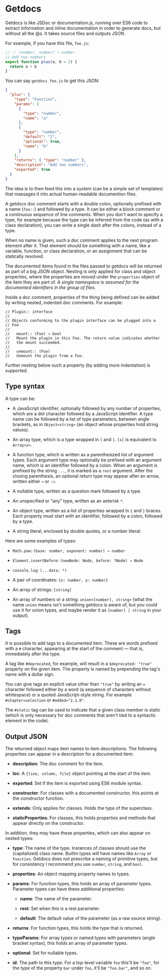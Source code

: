 # Getdocs

Getdocs is like JSDoc or documentation.js, running over ES6 code to
extract information and inline documentation in order to generate
docs, but without all the @s. It takes source files and outputs JSON.

For example, if you have this file, `foo.js`:

```javascript
// :: (number, number) → number
// Add two numbers
export function plus(a, b = 2) {
  return a + b
}
```

You can say `getdocs foo.js` to get this JSON:

```json
{
  "plus": {
    "type": "Function",
    "params": [
      {
        "type": "number",
        "name": "a"
      },
      {
        "type": "number",
        "default": "2",
        "optional": true,
        "name": "b"
      }
    ],
    "returns": { "type": "number" },
    "description": "Add two numbers",
    "exported": true
  }
}
```

The idea is to then feed this into a system (can be a simple set of
templates) that massages it into actual human-readable documention
files.

A getdocs doc comment starts with a double colon, optionally prefixed
with a name (`foo::`) and followed by a type. It can be either a block
comment or a continuous sequence of line comments. When you don't want
to specify a type, for example because the type can be inferred from
the code (as with a class declaration), you can write a single dash
after the colons, instead of a type.

When no name is given, such a doc comment applies to the next program
element after it. That element should be something with a name, like a
variable, function, or class declaration, or an assignment that can be
statically resolved.

The documented items found in the files passed to getdocs will be
returned as part of a big JSON object. Nesting is only applied for
class and object properties, where the properties are moved under the
`properties` object of the item they are part of. _A single namespace
is assumed for the documented identifiers in the group of files._

Inside a doc comment, properties of the thing being defined can be
added by writing nested, indented doc comments. For example:

```
// Plugin:: interface
//
// Objects conforming to the plugin interface can be plugged into a
// Foo
//
//   mount:: (Foo) → bool
//   Mount the plugin in this Foo. The return value indicates whether
//   the mount succeeded.
//
//   unmount:: (Foo)
//   Unmount the plugin from a Foo.
```

Further nesting below such a property (by adding more indentation) is
supported.

## Type syntax

A type can be:

 * A JavaScript identifier, optionally followed by any number of
   properties, which are a dot character followed by a JavaScript
   identifier. A type name can be followed by a list of type
   parameters, between angle brackets, as in `Object<string>` (an
   object whose properties hold string values).

 * An array type, which is a type wrapped in `[` and `]`. `[x]` is
   equivalent to `Array<x>`.

 * A function type, which is written as a parenthesized list of
   argument types. Each argument type may optionally be prefixed with
   an argument name, which is an identifier followed by a colon. When
   an argument is prefixed by the string `...`, it is marked as a
   `rest` argument. After the closing parenthesis, an optional return
   type may appear after an arrow, written either `→` or `->`.

 * A nullable type, written as a question mark followed by a type.

 * An unspecified or “any” type, written as an asterisk `*`.

 * An object type, written as a list of properties wrapped in `{` and
   `}` braces. Each property must start with an identifier, followed
   by a colon, followed by a type.

 * A string literal, enclosed by double quotes, or a number literal.

Here are some examples of types:

 * `Math.pow`: `(base: number, exponent: number) → number`

 * `Element.insertBefore`: `(newNode: Node, before: ?Node) → Node`

 * `console.log`: `(...data: *)`

 * A pair of coordinates: `{x: number, y: number}`

 * An array of strings: `[string]`

 * An array of numbers or a string: `union<[number], string>` (what
   the name `union` means isn't something getdocs is aware of, but
   you could use it for union types, and maybe render it as `[number]
   | string` in your output).

## Tags

It is possible to add tags to a documented item. These are words
prefixed with a `#` character, appearing at the start of the comment —
that is, immediately after the type.

A tag like `#deprecated`, for example, will result in a `$deprecated:
"true"` property on the given item. The property is named by
prepending the tag's name with a dollar sign.

You can give tags an explicit value other than `"true"` by writing an
`=` character followed either by a word (a sequence of characters
without whitespace) or a quoted JavaScript-style string. For example
`#chapter=selection` or `#added="2.1.0"`.

The `#static` tag can be used to indicate that a given class member is
static (which is only necessary for doc comments that aren't tied to a
syntactic element in the code).

## Output JSON

The returned object maps item names to item descriptions. The
following properties can appear in a description for a documented
item:

 * **description**: The doc comment for the item.

 * **loc**: A `{line, column, file}` object pointing at the start of the item.

 * **exported**: Set if the item is exported using ES6 module syntax.

 * **constructor**: For classes with a documented constructor, this
   points at the constructor function.

 * **extends**: Only applies for classes. Holds the type of the
   superclass.

 * **staticProperties**: For classes, this holds properties and
   methods that appear directly on the constructor.

In addition, they may have these properties, which can also appear on
nested types:

 * **type**: The name of the type. Instances of classes should use the
   (capitalized) class name. Builtin types will have names like
   `Array` or `Function`. Getdocs does not prescribe a naming of
   primitive types, but for consistency I recommend you use `number`,
   `string`, and `bool`.

 * **properties**: An object mapping property names to types.

 * **params**: For function types, this holds an array of parameter
   types. Parameter types can have these additional properties:

     * **name**: The name of the parameter.

     * **rest**: Set when this is a rest parameter.

     * **default**: The default value of the parameter (as a raw
       source string).

 * **returns**: For function types, this holds the type that is
   returned.

 * **typeParams**: For array types or named types with parameters
   (angle bracket syntax), this holds an array of parameter types.

 * **optional**: Set for nullable types.

 * **id**: The path to this type. For a top-level variable `foo`
   this'll be `"foo"`, for the type of the property `bar` under `foo`,
   it'll be `"foo.bar"`, and so on.
